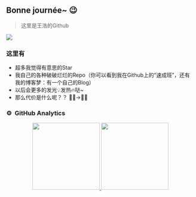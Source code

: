 ## Bonne journée~ 😉
> 这里是王浩的Github

![](https://komarev.com/ghpvc/?username=wanghao8fh&label=Profile%20Visits&color=blue&style=for-the-badge)


### 这里有
- 超多我觉得有意思的Star
- 我自己的各种破破烂烂的Repo（你可以看到我在Github上的“速成班”，还有我的博客梦：有一个自己的Blog）
- 以后会更多的发光💡发热🔥哒~
- 那么代价是什么呢？？ 👨‍🦱->👨‍🦲 

### ⚙️ &nbsp;GitHub Analytics

<p align="center">
<a href="https://github.com/wanghao8fh">
  <img height="180em" src="https://github-readme-stats-eight-theta.vercel.app/api?username=wanghao8fh&show_icons=true&theme=algolia&include_all_commits=true&count_private=true"/>
  <img height="180em" src="https://github-readme-stats-eight-theta.vercel.app/api/top-langs/?username=wanghao8fh&layout=compact&langs_count=8&theme=algolia"/>
</a>
</p>

